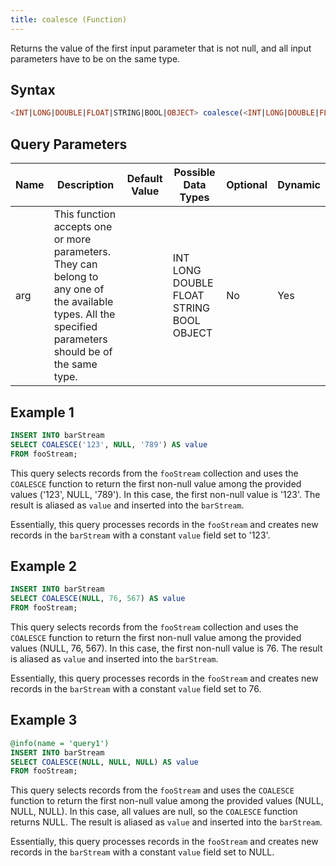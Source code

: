 ```yaml
---
title: coalesce (Function)
---
```


Returns the value of the first input parameter that is not null, and all input parameters have to be on the same type.

## Syntax

```sql
<INT|LONG|DOUBLE|FLOAT|STRING|BOOL|OBJECT> coalesce(<INT|LONG|DOUBLE|FLOAT|STRING|BOOL|OBJECT> arg, <INT|LONG|DOUBLE|FLOAT|STRING|BOOL|OBJECT> ...)
```

## Query Parameters

| Name | Description   | Default Value | Possible Data Types       | Optional | Dynamic |
|------|---------------------|-------------|---------------|----------|---------|
| arg  | This function accepts one or more parameters. They can belong to any one of the available types. All the specified parameters should be of the same type. |               | INT LONG DOUBLE FLOAT STRING BOOL OBJECT | No       | Yes     |

## Example 1

```sql
INSERT INTO barStream
SELECT COALESCE('123', NULL, '789') AS value
FROM fooStream;
```

This query selects records from the `fooStream` collection and uses the `COALESCE` function to return the first non-null value among the provided values ('123', NULL, '789'). In this case, the first non-null value is '123'. The result is aliased as `value` and inserted into the `barStream`.

Essentially, this query processes records in the `fooStream` and creates new records in the `barStream` with a constant `value` field set to '123'.

## Example 2

```sql
INSERT INTO barStream
SELECT COALESCE(NULL, 76, 567) AS value
FROM fooStream;
```

This query selects records from the `fooStream` collection and uses the `COALESCE` function to return the first non-null value among the provided values (NULL, 76, 567). In this case, the first non-null value is 76. The result is aliased as `value` and inserted into the `barStream`.

Essentially, this query processes records in the `fooStream` and creates new records in the `barStream` with a constant `value` field set to 76.

## Example 3

```sql
@info(name = 'query1')
INSERT INTO barStream
SELECT COALESCE(NULL, NULL, NULL) AS value
FROM fooStream;
```

This query selects records from the `fooStream` and uses the `COALESCE` function to return the first non-null value among the provided values (NULL, NULL, NULL). In this case, all values are null, so the `COALESCE` function returns NULL. The result is aliased as `value` and inserted into the `barStream`.

Essentially, this query processes records in the `fooStream` and creates new records in the `barStream` with a constant `value` field set to NULL.
